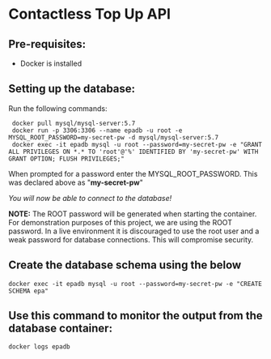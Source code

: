 # Contactless Top Up API

## Pre-requisites:
- Docker is installed

## Setting up the database:
Run the following commands:

     docker pull mysql/mysql-server:5.7
     docker run -p 3306:3306 --name epadb -u root -e MYSQL_ROOT_PASSWORD=my-secret-pw -d mysql/mysql-server:5.7
     docker exec -it epadb mysql -u root --password=my-secret-pw -e "GRANT ALL PRIVILEGES ON *.* TO 'root'@'%' IDENTIFIED BY 'my-secret-pw' WITH GRANT OPTION; FLUSH PRIVILEGES;"

When prompted for a password enter the MYSQL_ROOT_PASSWORD. This was declared above as "**my-secret-pw**"

_You will now be able to connect to the database!_

**NOTE:** The ROOT password will be generated when starting the container. For demonstration purposes of this project,
we are using the ROOT password. In a live environment it is discouraged to use the root user and a weak password for database
connections. This will compromise security.

## Create the database schema using the below

    docker exec -it epadb mysql -u root --password=my-secret-pw -e "CREATE SCHEMA epa"


## Use this command to monitor the output from the database container:

    docker logs epadb
